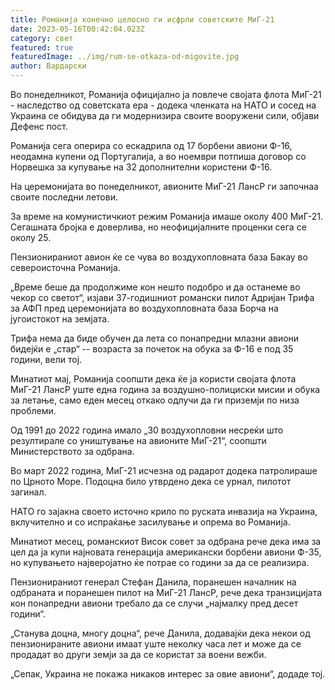 ```yaml
---
title: Романија конечно целосно ги исфрли советските МиГ-21
date: 2023-05-16T00:42:04.023Z
category: свет
featured: true
featuredImage: ../img/rum-se-otkaza-od-migovite.jpg
author: Вардарски
---
```

Во понеделникот, Романија официјално ја повлече својата флота МиГ-21 - наследство од советската ера - додека членката на НАТО и сосед на Украина се обидува да ги модернизира своите вооружени сили, објави Дефенс пост.

Романија сега оперира со ескадрила од 17 борбени авиони Ф-16, неодамна купени од Португалија, а во ноември потпиша договор со Норвешка за купување на 32 дополнителни користени Ф-16.

На церемонијата во понеделникот, авионите МиГ-21 ЛансР ги започнаа своите последни летови.

За време на комунистичкиот режим Романија имаше околу 400 МиГ-21. Сегашната бројка е доверлива, но неофицијалните проценки сега се околу 25.

Пензионираниот авион ќе се чува во воздухопловната база Бакау во североисточна Романија.

„Време беше да продолжиме кон нешто подобро и да останеме во чекор со светот“, изјави 37-годишниот романски пилот Адријан Трифа за АФП пред церемонијата во воздухопловната база Борча на југоистокот на земјата.

Трифа нема да биде обучен да лета со понапредни млазни авиони бидејќи е „стар“ -- возраста за почеток на обука за Ф-16 е под 35 години, вели тој.

Минатиот мај, Романија соопшти дека ќе ја користи својата флота МиГ-21 ЛансР уште една година за воздушно-полициски мисии и обука за летање, само еден месец откако одлучи да ги приземји по низа проблеми.

Од 1991 до 2022 година имало „30 воздухопловни несреќи што резултирале со уништување на авионите МиГ-21“, соопшти Министерството за одбрана.

Во март 2022 година, МиГ-21 исчезна од радарот додека патролираше по Црното Море. Подоцна било утврдено дека се урнал, пилотот загинал.

НАТО го зајакна своето источно крило по руската инвазија на Украина, вклучително и со испраќање засилување и опрема во Романија.

Минатиот месец, романскиот Висок совет за одбрана рече дека има за цел да ја купи најновата генерација американски борбени авиони Ф-35, но купувањето најверојатно ќе потрае со години за да се реализира.

Пензионираниот генерал Стефан Данила, поранешен началник на одбраната и поранешен пилот на МиГ-21 ЛансР, рече дека транзицијата кон понапредни авиони требало да се случи „најмалку пред десет години“.

„Станува доцна, многу доцна“, рече Данила, додавајќи дека некои од пензионираните авиони имаат уште неколку часа лет и може да се продадат во други земји за да се користат за воени вежби.

„Сепак, Украина не покажа никаков интерес за овие авиони“, додаде тој.